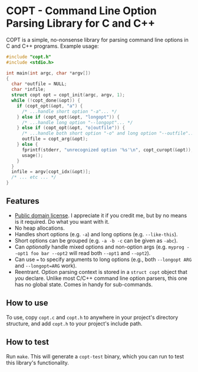 # COPT - Command Line Option Parsing Library for C and C++

COPT is a simple, no-nonsense library for parsing command line options in C
and C++ programs.  Example usage:

```C
#include "copt.h"
#include <stdio.h>

int main(int argc, char *argv[])
{
  char *outfile = NULL;
  char *infile;
  struct copt opt = copt_init(argc, argv, 1);
  while (!copt_done(&opt)) {
    if (copt_opt(&opt, "a") {
      /* ...handle short option "-a"... */
    } else if (copt_opt(&opt, "longopt")) {
      /* ...handle long option "--longopt"... */
    } else if (copt_opt(&opt, "o|outfile")) {
      /* ...handle both short option "-o" and long option "--outfile"... */
      outfile = copt_arg(&opt);
    } else {
      fprintf(stderr, "unrecognized option '%s'\n", copt_curopt(&opt));
      usage();
    }
  }
  infile = argv[copt_idx(&opt)];
  /* ... etc ... */
}
```

## Features

* [Public domain license](LICENSE).  I appreciate it if you credit me, but
  by no means is it required.  Do what you want with it.
* No heap allocations.
* Handles short options (e.g. `-a`) and long options (e.g. `--like-this`).
* Short options can be grouped (e.g. `-a -b -c` can be given as `-abc`).
* Can _optionally_ handle mixed options and non-option args (e.g. `myprog
  --opt1 foo bar --opt2` will read both `--opt1` and `--opt2`).
* Can use `=` to specify arguments to long options (e.g., both `--longopt
  ARG` and `--longopt=ARG` work).
* Reentrant.  Option parsing context is stored in a `struct copt` object
  that _you_ declare.  Unlike most C/C++ command line option parsers, this
  one has no global state.  Comes in handy for sub-commands.

## How to use

To use, copy `copt.c` and `copt.h` to anywhere in your project's directory
structure, and add `copt.h` to your project's include path.

## How to test

Run `make`.  This will generate a `copt-test` binary, which you can run to
test this library's functionality.
